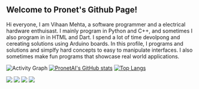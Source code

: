 ## Welcome to Pronet's Github Page!
Hi everyone, I am Vihaan Mehta, a software programmer and a electrical hardware enthuisast. I mainly program in Python and C++, and sometimes I also program in in HTML and Dart. I spend a lot of time devolpong and cereating solutions using Arduino boards. In this profile, I programs and solutions and simplfy hard concepts to easy to manipulate interfaces. I also sometimes make fun programs that showcase real world applications.

![Activity Graph](https://activity-graph.herokuapp.com/graph?username=PronetAI&theme=github)
[![PronetAI's GitHub stats](https://github-readme-stats.vercel.app/api?username=PronetAI)](https://github.com/aaravdave/github-readme-stats)<img>
[![Top Langs](https://github-readme-stats.vercel.app/api/top-langs/?username=PronetAI&layout=compact)](https://github.com/PronetAI/github-readme-stats)

![](https://komarev.com/ghpvc/?username=PronetAI&color=red) 
![](https://img.shields.io/badge/OS-macOS&nbsp;11-informational?style=flat&logo=mac&logoColor=red&color=FF4545)
![](https://img.shields.io/badge/Editor-PyCharm&nbsp;-informational?style=flat&logo=pycharm&logoColor=red&color=FF4545)
![](https://img.shields.io/badge/Shell-Terminal-informational?style=flat&logo=terminal&logoColor=red&color=FF4545)
